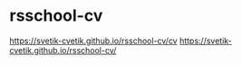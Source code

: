 # rsschool-cv
https://svetik-cvetik.github.io/rsschool-cv/cv
https://svetik-cvetik.github.io/rsschool-cv/
